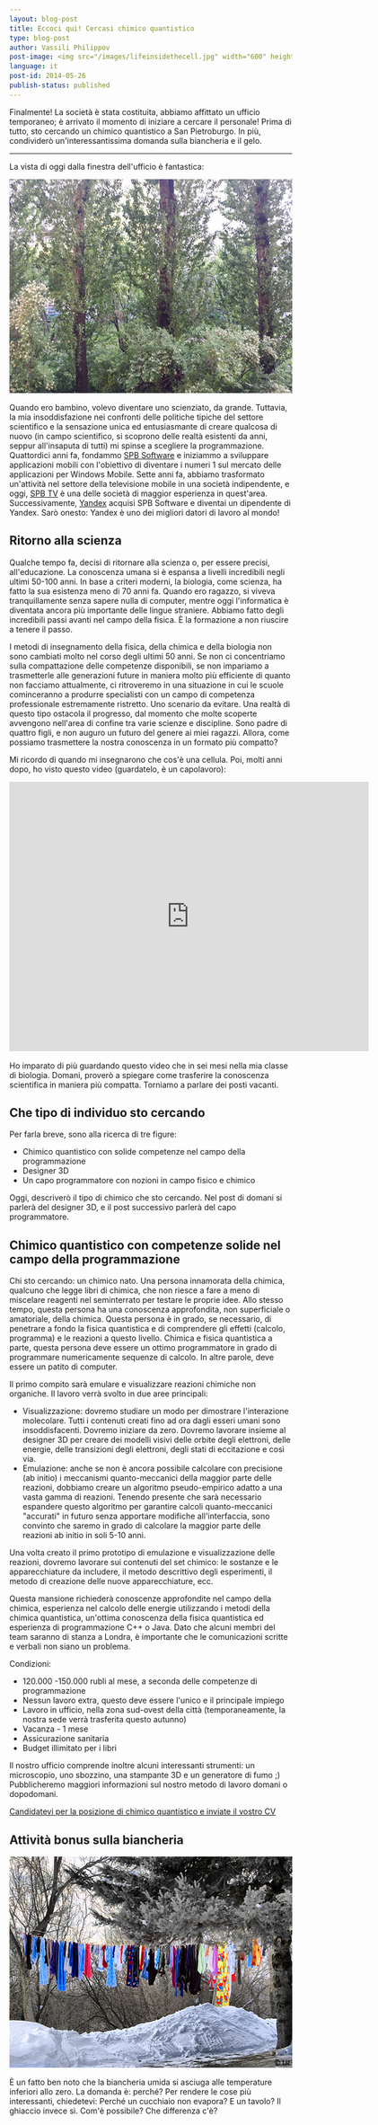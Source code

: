 ```yaml
---
layout: blog-post
title: Eccoci qui! Cercasi chimico quantistico
type: blog-post
author: Vassili Philippov
post-image: <img src="/images/lifeinsidethecell.jpg" width="600" height="400" alt="Inner life of a cell">
language: it
post-id: 2014-05-26
publish-status: published
---
```

Finalmente! La società è stata costituita, abbiamo affittato un ufficio temporaneo; è arrivato il momento di iniziare a cercare il personale! 
Prima di tutto, sto cercando un chimico quantistico a San Pietroburgo. 
In più, condividerò un'interessantissima domanda sulla biancheria e il gelo.
<!-- more -->

----

La vista di oggi dalla finestra dell'ufficio è fantastica:

<img src="/images/officewindowview.jpg" width="600" height="381" alt="vista dalla finestra dell'ufficio">

Quando ero bambino, volevo diventare uno scienziato, da grande. Tuttavia, la mia insoddisfazione nei confronti delle politiche tipiche del 
settore scientifico e la sensazione unica ed entusiasmante di creare qualcosa di nuovo (in campo scientifico, si scoprono delle realtà 
esistenti da anni, seppur all'insaputa di tutti) mi spinse a scegliere la programmazione. Quattordici anni fa, fondammo <a href="http://www.spb.com">SPB Software</a> e iniziammo 
a sviluppare applicazioni mobili con l'obiettivo di diventare i numeri 1 sul mercato delle applicazioni per Windows Mobile. Sette anni 
fa, abbiamo trasformato un'attività nel settore della televisione mobile in una società indipendente, e oggi, <a href="http://www.spbtvsolutions.com">SPB TV</a> è una delle società di maggior esperienza 
in quest'area. Successivamente, <a href="http://company.yandex.com">Yandex</a> acquisì SPB Software e diventai un dipendente di Yandex. Sarò onesto: Yandex è uno 
dei migliori datori di lavoro al mondo!

## Ritorno alla scienza

Qualche tempo fa, decisi di ritornare alla scienza o, per essere precisi, all'educazione. La conoscenza umana 
si è espansa a livelli incredibili negli ultimi 50-100 anni. In base a criteri moderni, la biologia, come scienza, 
ha fatto la sua esistenza meno di 70 anni fa. Quando ero ragazzo, si viveva tranquillamente senza sapere nulla di computer, mentre 
oggi l'informatica è diventata ancora più importante delle lingue straniere. Abbiamo fatto degli incredibili passi avanti nel campo della fisica. 
È la formazione a non riuscire a tenere il passo.

I metodi di insegnamento della fisica, della chimica e della biologia non sono cambiati molto nel corso degli ultimi 50 anni. Se non ci 
concentriamo sulla compattazione delle competenze disponibili, se non impariamo a trasmetterle alle generazioni future in maniera molto 
più efficiente di quanto non facciamo attualmente, ci ritroveremo in una situazione in cui le scuole cominceranno a produrre specialisti 
con un campo di competenza professionale estremamente ristretto. Uno scenario da evitare. Una realtà di questo tipo ostacola il progresso, dal momento che molte scoperte 
avvengono nell'area di confine tra varie scienze e discipline. Sono padre di quattro figli, e non 
auguro un futuro del genere ai miei ragazzi. Allora, come possiamo trasmettere la nostra conoscenza in un formato più compatto?

Mi ricordo di quando mi insegnarono che cos'è una cellula. Poi, molti anni dopo, ho visto questo video (guardatelo, è un capolavoro):

<iframe width="640" height="480" src="http://www.youtube.com/embed/B_zD3NxSsD8?rel=0" frameborder="0" allowfullscreen></iframe>
<br>

Ho imparato di più guardando questo video che in sei mesi nella mia classe di biologia. Domani, proverò a spiegare come trasferire la conoscenza scientifica in maniera più compatta. Torniamo a parlare dei posti vacanti.

## Che tipo di individuo sto cercando

Per farla breve, sono alla ricerca di tre figure:

* Chimico quantistico con solide competenze nel campo della programmazione
* Designer 3D
* Un capo programmatore con nozioni in campo fisico e chimico

Oggi, descriverò il tipo di chimico che sto cercando. Nel post di domani si parlerà del designer 3D, e il post successivo parlerà del capo programmatore.

## Chimico quantistico con competenze solide nel campo della programmazione

Chi sto cercando: un chimico nato. Una persona innamorata della chimica, qualcuno che legge libri 
di chimica, che non riesce a fare a meno di miscelare reagenti nel seminterrato per testare le proprie idee. Allo stesso tempo, questa persona ha una conoscenza 
approfondita, non superficiale o amatoriale, della chimica. Questa persona è in grado, se necessario, di penetrare a fondo 
la fisica quantistica e di comprendere gli effetti (calcolo, programma) e le reazioni a questo livello. Chimica e fisica 
quantistica a parte, questa persona deve essere un ottimo programmatore in grado di programmare numericamente sequenze di calcolo. 
In altre parole, deve essere un patito di computer.

Il primo compito sarà emulare e visualizzare reazioni chimiche non organiche. Il lavoro verrà svolto in due aree principali:

* Visualizzazione: dovremo studiare un modo per dimostrare l'interazione molecolare. Tutti i contenuti creati fino ad ora dagli esseri umani 
sono insoddisfacenti. Dovremo iniziare da zero. Dovremo lavorare insieme al designer 3D 
per creare dei modelli visivi delle orbite degli elettroni, delle energie, delle transizioni degli elettroni, degli stati di eccitazione e così via.
* Emulazione: anche se non è ancora possibile calcolare con precisione (ab initio) i meccanismi quanto-meccanici della maggior parte delle 
reazioni, dobbiamo creare un algoritmo pseudo-empirico adatto a una vasta gamma di reazioni. Tenendo presente che sarà necessario 
espandere questo algoritmo per garantire calcoli quanto-meccanici "accurati" in futuro senza apportare modifiche all'interfaccia, sono convinto che 
saremo in grado di calcolare la maggior parte delle reazioni ab initio in soli 5-10 anni.

Una volta creato il primo prototipo di emulazione e visualizzazione delle reazioni, dovremo lavorare sui contenuti del 
set chimico: le sostanze e le apparecchiature da includere, il metodo descrittivo degli esperimenti, 
il metodo di creazione delle nuove apparecchiature, ecc.

Questa mansione richiederà conoscenze approfondite nel campo della chimica, esperienza nel calcolo delle energie utilizzando i metodi della chimica quantistica, 
un'ottima conoscenza della fisica quantistica ed esperienza di programmazione C++ o Java. Dato che alcuni membri del team saranno di stanza a Londra, 
è importante che le comunicazioni scritte e verbali non siano un problema.

Condizioni:

* 120.000 -150.000 rubli al mese, a seconda delle competenze di programmazione
* Nessun lavoro extra, questo deve essere l'unico e il principale impiego
* Lavoro in ufficio, nella zona sud-ovest della città (temporaneamente, la nostra sede verrà trasferita questo autunno)
* Vacanza - 1 mese
* Assicurazione sanitaria
* Budget illimitato per i libri

Il nostro ufficio comprende inoltre alcuni interessanti strumenti: un microscopio, uno sbozzino, una stampante 3D e un generatore di fumo ;) Pubblicheremo maggiori informazioni sul nostro metodo di lavoro domani o dopodomani.

<a class="btn btn-primary btn-lg active" href="http://scijob.ru/vacancy/2783" role="button">Candidatevi per la posizione di chimico quantistico e inviate il vostro CV</a>

## Attività bonus sulla biancheria

<a href="https://www.flickr.com/photos/kingstongal/2277441286/in/photostream/"><img src="/images/winterdry.jpg" width="600" height="376" alt="Biancheria che si asciuga al gelo"></a>

È un fatto ben noto che la biancheria umida si asciuga alle temperature inferiori allo zero. La domanda è: perché? Per rendere le cose più interessanti, chiedetevi: 
Perché un cucchiaio non evapora? E un tavolo? Il ghiaccio invece sì. Com'è possibile? Che differenza c'è?